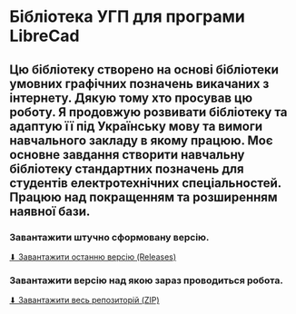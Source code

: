 # Бібліотека УГП для програми LibreCad

## Цю бібліотеку створено на основі бібліотеки умовних графічних позначень викачаних з інтернету. Дякую тому хто просував цю роботу. Я продовжую розвивати бібліотеку та адаптую її під Українську мову та вимоги навчального закладу в якому працюю. Моє основне завдання створити навчальну бібліотеку стандартних позначень для студентів електротехнічних спеціальностей. Працюю над покращенням та розширенням наявної бази.

### Завантажити штучно сформовану версію.
[⬇ Завантажити останню версію (Releases)](https://github.com/aaxpost/LibreLibreCad/releases/latest)


### Завантажити версію над якою зараз проводиться робота.
[⬇ Завантажити весь репозиторій (ZIP)](https://github.com/aaxpost/LibreLibreCad/archive/refs/heads/main.zip)
